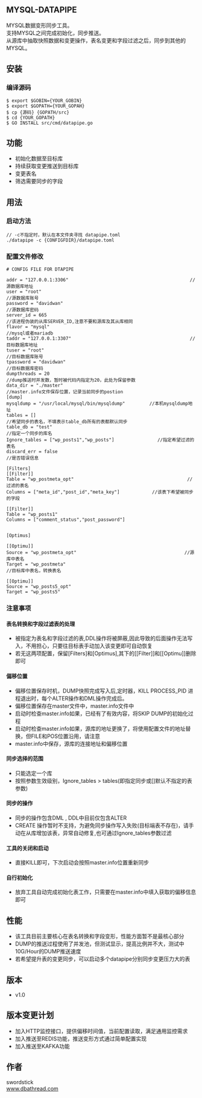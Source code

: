 ## MYSQL-DATAPIPE

MYSQL数据变形同步工具。<br>
支持MYSQL之间完成初始化，同步推送。<br>
从源库中抽取快照数据和变更操作，表名变更和字段过滤之后，同步到其他的MYSQL。<br>


## 安装


### 编译源码

```
$ export $GOBIN={YOUR_GOBIN}
$ export $GOPATH={YOUR_GOPAH}
$ cp {源码} {GOPATH/src}
$ cd {YOUR_GOPATH}
$ GO INSTALL src/cmd/datapipe.go
```

## 功能

* 初始化数据至目标库
* 持续获取变更推送到目标库
* 变更表名
* 筛选需要同步的字段

## 用法

### 启动方法

```
// -c不指定时，默认在本文件夹寻找 datapipe.toml
./datapipe -c {CONFIGFDIR}/datapipe.toml 
```


### 配置文件修改

```
# CONFIG FILE FOR DTAPIPE

addr = "127.0.0.1:3306"							                    //源数据库地址
user = "root"									                            //源数据库账号
password = "davidwan"							                      //源数据库密码
server_id = 665									                          //该进程伪装的从库SERVER_ID,注意不要和源库及其从库相同
flavor = "mysql"								                          //mysql或者mariadb
taddr = "127.0.0.1:3307"						                    //目标数据库地址
tuser = "root"									                           //目标数据库账号
tpassword = "davidwan"							                     //目标数据库密码
dumpthreads = 20								                          //dump推送时并发数，暂时被代码内指定为20，此处为保留参数
data_dir = "./master"							                      //master.info文件保存位置，记录当前同步的postion
[dump]		
mysqldump = "/usr/local/mysql/bin/mysqldump"	     //本机mysqldump地址
tables = []										                             //希望同步的表名，不填表示table_db所有的表都默认同步
table_db = "test"								                         //指定一个同步的库名
Ignore_tables = ["wp_posts1","wp_posts"]		        //指定希望过滤的表名
discard_err = false								                       //是否错误信息

[Filters]
[[Filter]]
Table = "wp_postmeta_opt"						                   //过滤的表名
Columns = ["meta_id","post_id","meta_key"]		      //该表下希望被同步的字段

[[Filter]]
Table = "wp_posts1"
Columns = ["comment_status","post_password"]


[Optimus]

[[Optimu]]
Source = "wp_postmeta_opt"						                  //源库中表名
Target = "wp_postmeta"							                     //目标库中表名，转换表名

[[Optimu]]
Source = "wp_posts5_opt"
Target = "wp_posts5"
```

### 注意事项

#### 表名转换和字段过滤表的处理

* 被指定为表名和字段过滤的表,DDL操作将被屏蔽,因此导致的后面操作无法写入，不用担心，只要往目标表手动加入该变更即可自动恢复
* 若无这两项配置，保留[Filters]和[Optimus],其下的[[Filter]]和[[Optimu]]删除即可

#### 偏移位置

* 偏移位置保存时机，DUMP快照完成写入后,定时器，KILL PROCESS_PID 进程退出时，每个ALTER操作和DML操作完成后。
* 偏移位置保存在master文件中，master.info文件中
* 启动时检查master.info如果，已经有了有效内容，将SKIP DUMP的初始化过程
* 启动时检查master.info如果，源库的地址更换了，将使用配置文件的地址替换，但FILE和POS位置沿用，请注意
* master.info中保存，源库的连接地址和偏移位置

#### 同步选择的范围

 
* 只能选定一个库
* 按照参数生效级别，Ignore_tables > tables(即指定同步或[]默认不指定的表参数) 


#### 同步的操作

* 同步的操作包含DML , DDL中目前仅包含ALTER
* CREATE 操作暂时不支持，为避免同步操作写入失败(目标端表不存在)，请手动在从库增加该表，异常自动修复,也可通过Ignore_tables参数过滤 

#### 工具的关闭和启动

* 直接KILL即可，下次启动会按照master.info位置重新同步

#### 自行初始化

* 放弃工具自动完成初始化表工作，只需要在master.info中填入获取的偏移信息即可



## 性能

* 该工具目前主要核心在表名转换和字段变形，性能方面暂不是最核心部分
* DUMP的推送过程使用了并发池，但测试显示，提高比例并不大，测试中10G/Hour的DUMP推送速度
* 若希望提升表的变更同步，可以启动多个datapipe分别同步变更压力大的表

## 版本

* v1.0

## 版本变更计划

* 加入HTTP监控接口，提供偏移时间值，当前配置读取，满足通用监控需求
* 加入推送至REDIS功能，推送变形方式通过简单配置实现
* 加入推送至KAFKA功能

## 作者

swordstick<br>
www.dbathread.com
